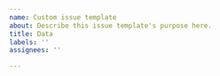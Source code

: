 ```yaml
---
name: Custom issue template
about: Describe this issue template's purpose here.
title: Data
labels: ''
assignees: ''

---
```



